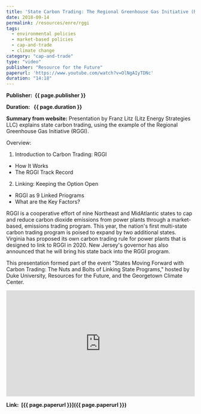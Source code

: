 ```yaml
---
title: 'State Carbon Trading: The Regional Greenhouse Gas Initiative (RGGI) Example'
date: 2018-09-14
permalink: /resources/enre/rggi
tags:
  - environmental policies
  - market-based policies
  - cap-and-trade
  - climate change
category: "cap-and-trade"
type: "video"
publisher: "Resource for the Future"
paperurl: 'https://www.youtube.com/watch?v=OlNgAIyTDNc'
duration: "14:18"
---
```



**<span class="bold-podcast">Publisher: </span>&nbsp;<span class="text-podcast">{{ page.publisher }}</span>**

**<span class="bold-podcast">Duration: </span>&nbsp;<span class="text-podcast"> {{ page.duration }}</span>**

**<span class="bold-podcast">Summary from website:</span>**
Presentation by Franz Litz (Litz Energy Strategies LLC) explains state carbon trading, using the example of the Regional Greenhouse Gas Initiative (RGGI).

Overview:
1. Introduction to Carbon Trading: RGGI
  - How It Works
  - The RGGI Track Record
2. Linking: Keeping the Option Open
  - RGGI as 9 Linked Priograms 
  - What are the Key Factors? 

RGGI is a cooperative effort of nine Northeast and MidAtlantic states to cap and reduce carbon dioxide emissions from power plants through a market-based, emissions trading program. This year, the nation's first multi-state carbon trading program is poised to expand by two additional states. Virginia has proposed its own carbon trading rule for power plants that is designed to link to RGGI in 2020. New Jersey's governor has also announced that he will bring his state back into the RGGI program.

This presentation formed part of the event "States Moving Forward with Carbon Trading: The Nuts and Bolts of Linking State Programs," hosted by Duke University, Resources for the Future, and the Georgetown Climate Center.

<div style="max-width:1024px">
  <div style="position:relative;height:0;padding-bottom:56.25%">
    <iframe src="https://www.youtube.com/embed/OlNgAIyTDNc?si=mJscgnHRCZ0fWbp-" width="1024px" height="576px" title="State Carbon Trading: The Regional Greenhouse Gas Initiative (RGGI) Example" style="position:absolute;left:0;top:0;width:100%;height:100%"  frameborder="0" scrolling="no" allowfullscreen></iframe>
  </div>
</div>


**<span class="small-podcast">Link:</span> &nbsp;<span class="links-podcast">[{{ page.paperurl }}]({{ page.paperurl }})</span>**